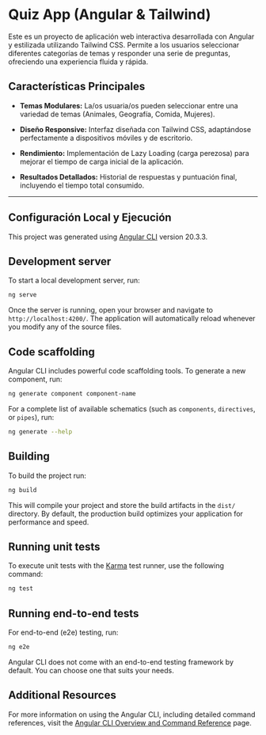 # Quiz App (Angular & Tailwind)

Este es un proyecto de aplicación web interactiva desarrollada con Angular y estilizada utilizando Tailwind CSS. Permite a los usuarios seleccionar diferentes categorías de temas y responder una serie de preguntas, ofreciendo una experiencia fluida y rápida.

## Características Principales

- **Temas Modulares:** La/os usuaria/os pueden seleccionar entre una variedad de temas (Animales, Geografía, Comida, Mujeres).

- **Diseño Responsive:** Interfaz diseñada con Tailwind CSS, adaptándose perfectamente a dispositivos móviles y de escritorio.

- **Rendimiento:** Implementación de Lazy Loading (carga perezosa) para mejorar el tiempo de carga inicial de la aplicación.

- **Resultados Detallados:** Historial de respuestas y puntuación final, incluyendo el tiempo total consumido.

--- 

## Configuración Local y Ejecución

This project was generated using [Angular CLI](https://github.com/angular/angular-cli) version 20.3.3.

## Development server

To start a local development server, run:

```bash
ng serve
```

Once the server is running, open your browser and navigate to `http://localhost:4200/`. The application will automatically reload whenever you modify any of the source files.

## Code scaffolding

Angular CLI includes powerful code scaffolding tools. To generate a new component, run:

```bash
ng generate component component-name
```

For a complete list of available schematics (such as `components`, `directives`, or `pipes`), run:

```bash
ng generate --help
```

## Building

To build the project run:

```bash
ng build
```

This will compile your project and store the build artifacts in the `dist/` directory. By default, the production build optimizes your application for performance and speed.

## Running unit tests

To execute unit tests with the [Karma](https://karma-runner.github.io) test runner, use the following command:

```bash
ng test
```

## Running end-to-end tests

For end-to-end (e2e) testing, run:

```bash
ng e2e
```

Angular CLI does not come with an end-to-end testing framework by default. You can choose one that suits your needs.

## Additional Resources

For more information on using the Angular CLI, including detailed command references, visit the [Angular CLI Overview and Command Reference](https://angular.dev/tools/cli) page.
